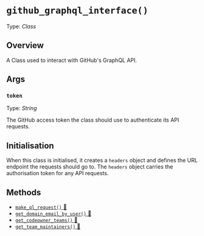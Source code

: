 # `github_graphql_interface()`

Type: *Class*

## Overview

A Class used to interact with GitHub's GraphQL API.

## Args

### `token`

Type: *String*

The GitHub access token the class should use to authenticate its API requests.

## Initialisation

When this class is initialised, it creates a `headers` object and defines the URL endpoint the requests should go to. The `headers` object carries the authorisation token for any API requests.

## Methods

- [`make_ql_request()` :link:](./graphql_methods/make_ql_request.md)
- [`get_domain_email_by_user()` :link:](./graphql_methods/get_domain_email_by_user.md)
- [`get_codeowner_teams()` :link:](./graphql_methods/get_codeowner_teams.md)
- [`get_team_maintainers()` :link:](./graphql_methods/get_team_maintainers.md)